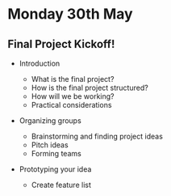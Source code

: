 # Monday 30th May

## Final Project Kickoff! 

+ Introduction
  + What is the final project? 
  + How is the final project structured? 
  + How will we be working? 
  + Practical considerations


+ Organizing groups
  + Brainstorming and finding project ideas
  + Pitch ideas
  + Forming teams

+ Prototyping your idea 
  + Create feature list
